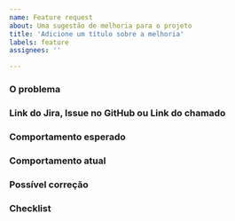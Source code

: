 ```yaml
---
name: Feature request
about: Uma sugestão de melhoria para o projeto
title: 'Adicione um título sobre a melhoria'
labels: feature
assignees: ''

---
```


### O problema

<!-- Obrigatório. Descreva de forma detalhada o problema e por que você considera um bug. -->

### Link do Jira, Issue no GitHub ou Link do chamado

<!-- Obrigatório. Adicione aqui todos os links de onde originou essa tarefa -->

### Comportamento esperado

<!-- Obrigatório. Descreva o que deveria estar acontecendo. -->

### Comportamento atual

<!-- Obrigatório. Descreva o que está acontecendo. -->

### Possível correção

<!-- Opcional. Descreva aqui o que pode ser feito para resolver o problema. -->

### Checklist

<!-- Opcional. Adicione cada tarefa que precisa ser feita. -->

<!-- - [ ] Nome da tarefa -->
